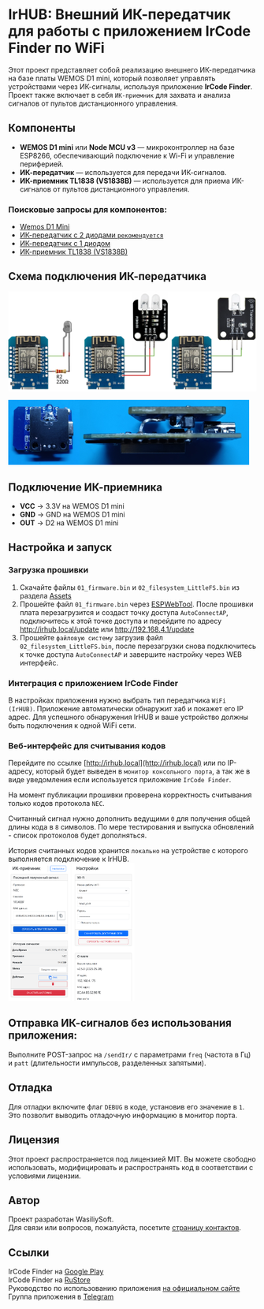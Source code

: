 # IrHUB: Внешний ИК-передатчик для работы с приложением IrCode Finder по WiFi

Этот проект представляет собой реализацию внешнего ИК-передатчика на базе платы WEMOS D1 mini, который позволяет управлять устройствами через ИК-сигналы, используя приложение **IrCode Finder**. Проект также включает в себя `ИК-приемник` для захвата и анализа сигналов от пультов дистанционного управления.

## Компоненты

- **WEMOS D1 mini** или **Node MCU v3** — микроконтроллер на базе ESP8266, обеспечивающий подключение к Wi-Fi и управление периферией.
- **ИК-передатчик** — используется для передачи ИК-сигналов.
- **ИК-приемник TL1838 (VS1838B)** — используется для приема ИК-сигналов от пультов дистанционного управления.

### Поисковые запросы для компонентов:
- [Wemos D1 Mini](https://aliexpress.ru/wholesale?SearchText=wemos+d1+mini)
- [ИК-передатчик с 2 диодами `рекомендуется`](https://aliexpress.ru/wholesale?SearchText=2ch+ir+transmitter+module)
- [ИК-передатчик с 1 диодом](https://aliexpress.ru/wholesale?SearchText=ir+transmitter+module)
- [ИК-приемник TL1838 (VS1838B)](https://aliexpress.ru/wholesale?SearchText=TL1838)


## Схема подключения ИК-передатчика
<img src="scheme/wemos_d1_transmitter_only_variants.png" alt="WeMos D1 mini scheme" weight="100%" />  

<img src="scheme/wemos_d1_transmitter_only_1.jpg" alt="WeMos D1 mini example scene 1" height="132px" /><img src="scheme/wemos_d1_transmitter_only_3.jpg" alt="WeMos D1 mini example scene 2" height="132px" />


## Подключение ИК-приемника

- **VCC** → 3.3V на WEMOS D1 mini
- **GND** → GND на WEMOS D1 mini
- **OUT** → D2 на WEMOS D1 mini

## Настройка и запуск

### Загрузка прошивки
1. Скачайте файлы `01_firmware.bin` и `02_filesystem_LittleFS.bin` из раздела [Assets](https://github.com/wasiliysoft/ir_hub/releases/latest)
2. Прошейте файл `01_firmware.bin` через [ESPWebTool](https://esp.huhn.me/). После прошивки плата перезагрузится и создаст точку доступа `AutoConnectAP`, подключитесь к этой точке доступа и перейдите по адресу http://irhub.local/update или http://192.168.4.1/update
4. Прошейте `файловую систему` загрузив файл `02_filesystem_LittleFS.bin`, после перезагрузки снова подключитесь к точке доступа `AutoConnectAP` и завершите настройку через WEB интерфейс.

### Интеграция с приложением **IrCode Finder**
В настройках приложения нужно выбрать тип передатчика `WiFi  (IrHUB)`. Приложение автоматически обнаружит хаб и покажет его IP адрес. Для успешного обнаружения IrHUB и ваше устройство должны быть подключения к одной WiFi сети. 

### Веб-интерфейс для считывания кодов
Перейдите по ссылке [http://irhub.local](http://irhub.local) или по IP-адресу, который будет выведен в `монитор консольного порта`, а так же в виде уведомления если используется приложение `IrCode Finder`.  

На момент публикации прошивки проверена корректность считывания только кодов протокола `NEC`.  

Считанный сигнал нужно дополнить ведущими `0` для получения общей длины кода в `8` символов. По мере тестирования и выпуска обновлений - список протоколов будет дополняться.  

История считанных кодов хранится `локально` на устройстве с которого выполняется подключение к IrHUB.  
<img src="screenshots/1.png" alt="Home page" width="25%" />
<img src="screenshots/2.png" alt="Config page" width="25%" />  

## Отправка ИК-сигналов без использования приложения:
Выполните POST-запрос на `/sendIr/` с параметрами `freq` (частота в Гц) и `patt` (длительности импульсов, разделенных запятыми).

## Отладка
Для отладки включите флаг `DEBUG` в коде, установив его значение в `1`. Это позволит выводить отладочную информацию в монитор порта.

## Лицензия
Этот проект распространяется под лицензией MIT. Вы можете свободно использовать, модифицировать и распространять код в соответствии с условиями лицензии.

## Автор
Проект разработан WasiliySoft.  
Для связи или вопросов, пожалуйста, посетите [страницу контактов](https://wasiliysoft.ru/contacts/).

## Ссылки
IrCode Finder на [Google Play](https://play.google.com/store/apps/details?id=ru.wasiliysoft.ircodefindernec)  
IrCode Finder на [RuStore](https://www.rustore.ru/catalog/app/ru.wasiliysoft.ircodefindernec)  
Руководство по использованию приложения [на официальном сайте](https://wasiliysoft.ru/ircode-finder-guide/)  
Группа приложения в [Telegram](https://t.me/ircodefinder)
